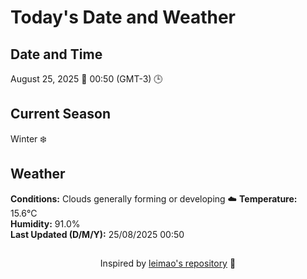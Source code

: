  # Today's Date and Weather
    
## Date and Time
August 25, 2025 📅
00:50 (GMT-3) 🕒

## Current Season
Winter ❄️
## Weather 
**Conditions:** Clouds generally forming or developing ☁️
**Temperature:** 15.6°C  
**Humidity:** 91.0%  
**Last Updated (D/M/Y):** 25/08/2025 00:50
##
<div align="center">Inspired by <a href="https://github.com/leimao/What-Is-The-Date-Today">leimao's repository</a> 🌱</div>
